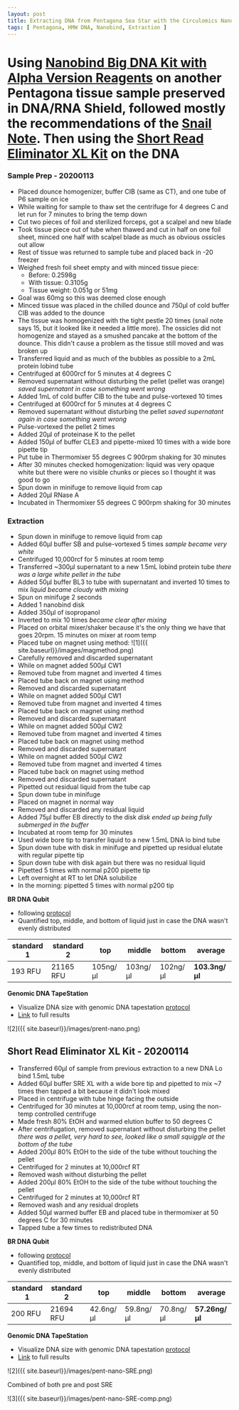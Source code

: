 ```yaml
---
layout: post
title: Extracting DNA from Pentagona Sea Star with the Circulomics Nanobind HMW Kit and Using Short Read Eliminator XL
tags: [ Pentagona, HMW DNA, Nanobind, Extraction ]
---
```


# Using [Nanobind Big DNA Kit with Alpha Version Reagents](https://www.circulomics.com/store/Nanobind-Tissue-Big-DNA-Kit-p129187130) on another Pentagona tissue sample preserved in DNA/RNA Shield, followed mostly the recommendations of the [Snail Note](https://15a13b02-7dac-4315-baa5-b3ced1ea969d.filesusr.com/ugd/5518db_49ee69b3459c44abab7f7287e8da499e.pdf?index=true). Then using the [Short Read Eliminator XL Kit](https://www.circulomics.com/store/Short-Read-Eliminator-XL-p138401730) on the DNA

### Sample Prep - 20200113

- Placed dounce homogenizer, buffer CIB (same as CT), and one tube of P6 sample on ice
- While waiting for sample to thaw set the centrifuge for 4 degrees C and let run for 7 minutes to bring the temp down
- Cut two pieces of foil and sterilized forceps, got a scalpel and new blade
- Took tissue piece out of tube when thawed and cut in half on one foil sheet, minced one half with scalpel blade as much as obvious ossicles out allow
- Rest of tissue was returned to sample tube and placed back in -20 freezer
- Weighed fresh foil sheet empty and with minced tissue piece:
  - Before: 0.2598g
  - With tissue: 0.3105g
  - Tissue weight: 0.051g or 51mg
- Goal was 60mg so this was deemed close enough
- Minced tissue was placed in the chilled dounce and 750µl of  cold buffer CIB was added to the dounce
- The tissue was homogenized with the tight pestle 20 times (snail note says 15, but it looked like it needed a little more). The ossicles did not homogenize and stayed as a smushed pancake at the bottom of the dounce. This didn't cause a problem as the tissue still moved and was broken up
- Transferred liquid and as much of the bubbles as possible to a 2mL protein lobind tube
- Centrifuged at 6000rcf for 5 minutes at 4 degrees C
- Removed supernatant without disturbing the pellet (pellet was orange) _saved supernatant in case something went wrong_
- Added 1mL of cold buffer CIB to the tube and pulse-vortexed 10 times
- Centrifuged at 6000rcf for 5 minutes at 4 degrees C
- Removed supernatant without disturbing the pellet _saved supernatant again in case something went wrong_
- Pulse-vortexed the pellet 2 times
- Added 20µl of proteinase K to the pellet
- Added 150µl of buffer CLE3 and pipette-mixed 10 times with a wide bore pipette tip
- Put tube in Thermomixer 55 degrees C 900rpm shaking for 30 minutes
- After 30 minutes checked homogenization: liquid was very opaque white but there were no visible chunks or pieces so I thought it was good to go
- Spun down in minifuge to remove liquid from cap
- Added 20µl RNase A
- Incubated in Thermomixer 55 degrees C 900rpm shaking for 30 minutes

### Extraction

- Spun down in minifuge to remove liquid from cap
- Added 60µl buffer SB and pulse-vortexed 5 times _sample became very white_
- Centrifuged 10,000rcf for 5 minutes at room temp
- Transferred ~300µl supernatant to a new 1.5mL lobind protein tube _there was a large white pellet in the tube_
- Added 50µl buffer BL3 to tube with supernatant and inverted 10 times to mix _liquid became cloudy with mixing_
- Spun on minifuge 2 seconds
- Added 1 nanobind disk
- Added 350µl of isopropanol
- Inverted to mix 10 times _became clear after mixing_
- Placed on orbital mixer/shaker because it's the only thing we have that goes 20rpm. 15 minutes on mixer at room temp
- Placed tube on magnet using method:
![1]({{ site.baseurl}}/images/magmethod.png)
- Carefully removed and discarded supernatant
- While on magnet added 500µl CW1
- Removed tube from magnet and inverted 4 times
- Placed tube back on magnet using method
- Removed and discarded supernatant
- While on magnet added 500µl CW1
- Removed tube from magnet and inverted 4 times
- Placed tube back on magnet using method
- Removed and discarded supernatant
- While on magnet added 500µl CW2
- Removed tube from magnet and inverted 4 times
- Placed tube back on magnet using method
- Removed and discarded supernatant
- While on magnet added 500µl CW2
- Removed tube from magnet and inverted 4 times
- Placed tube back on magnet using method
- Removed and discarded supernatant
- Pipetted out residual liquid from the tube cap
- Spun down tube in minifuge
- Placed on magnet in normal way
- Removed and discarded any residual liquid
- Added 75µl buffer EB directly to the disk _disk ended up being fully submerged in the buffer_
- Incubated at room temp for 30 minutes
- Used wide bore tip to transfer liquid to a new 1.5mL DNA lo bind tube
- Spun down tube with disk in minifuge and pipetted up residual elutate with regular pipette tip
- Spun down tube with disk again but there was no residual liquid
- Pipetted 5 times with normal p200 pipette tip
- Left overnight at RT to let DNA solubilize
- In the morning: pipetted 5 times with normal p200 tip

**BR DNA Qubit**

- following [protocol](https://meschedl.github.io/MES_Puritz_Lab_Notebook/2019-03-02/Qubit-Protocol)
- Quantified top, middle, and bottom of liquid just in case the DNA wasn't evenly distributed

|standard 1|standard 2|top|middle|bottom|average|
|---|---|---|---|---|---|
|193 RFU|21165 RFU|105ng/μl|103ng/μl|102ng/μl|**103.3ng/μl**|

**Genomic DNA TapeStation**

- Visualize DNA size with genomic DNA tapestation [protocol](https://meschedl.github.io/MESPutnam_Open_Lab_Notebook/DNA-Tapestation/)
- [Link](https://drive.google.com/open?id=1h3Xl0JqkNz0BrQ3ZsJmRSlHZLZqdWeAG) to full results

![2]({{ site.baseurl}}/images/prent-nano.png)


## Short Read Eliminator XL Kit - 20200114

- Transferred 60µl of sample from previous extraction to a new DNA Lo bind 1.5mL tube
- Added 60µl buffer SRE XL with a wide bore tip and pipetted to mix ~7 times then tapped a bit because it didn't look mixed
- Placed in centrifuge with tube hinge facing the outside
- Centrifuged for 30 minutes at 10,000rcf at room temp, using the non-temp controlled centrifuge
- Made fresh 80% EtOH and warmed elution buffer to 50 degrees C
- After centrifugation, removed supernatant without disturbing the pellet _there was a pellet, very hard to see, looked like a small squiggle at the bottom of the tube_
- Added 200µl 80% EtOH to the side of the tube without touching the pellet
- Centrifuged for 2 minutes at 10,000rcf RT
- Removed wash without disturbing the pellet
- Added 200µl 80% EtOH to the side of the tube without touching the pellet
- Centrifuged for 2 minutes at 10,000rcf RT
- Removed wash and any residual droplets
- Added 50µl warmed buffer EB and placed tube in thermomixer at 50 degrees C for 30 minutes
- Tapped tube a few times to redistributed DNA

**BR DNA Qubit**

- following [protocol](https://meschedl.github.io/MES_Puritz_Lab_Notebook/2019-03-02/Qubit-Protocol)
- Quantified top, middle, and bottom of liquid just in case the DNA wasn't evenly distributed

|standard 1|standard 2|top|middle|bottom|average|
|---|---|---|---|---|---|
|200 RFU|21694 RFU|42.6ng/μl|59.8ng/μl|70.8ng/μl|**57.26ng/μl**|

**Genomic DNA TapeStation**

- Visualize DNA size with genomic DNA tapestation [protocol](https://meschedl.github.io/MESPutnam_Open_Lab_Notebook/DNA-Tapestation/)
- [Link](https://drive.google.com/open?id=1OTvYT1H6-kd1DdZR1YDMTIAnSK_hgI9Z) to full results

![2]({{ site.baseurl}}/images/pent-nano-SRE.png)

Combined of both pre and post SRE

![3]({{ site.baseurl}}/images/pent-nano-SRE-comp.png)
